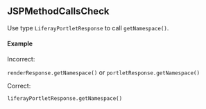 ## JSPMethodCallsCheck

Use type `LiferayPortletResponse` to call `getNamespace()`.

#### Example

Incorrect:

`renderResponse.getNamespace()` or `portletResponse.getNamespace()`

Correct:

`liferayPortletResponse.getNamespace()`